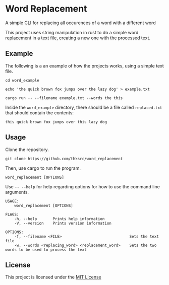 # Word Replacement

A simple CLI for replacing all occurences of a word with a different word

This project uses string manipulation in rust to do a simple word replacement in a text file, creating a new one with the processed text.

## Example

The following is a an example of how the projects works, using a simple text file.

```
cd word_example

echo 'the quick brown fox jumps over the lazy dog' > example.txt

cargo run -- --filename example.txt --words the this
```

Inside the `word_example` directory, there should be a file called `replaced.txt` that should contain the contents:

`this quick brown fox jumps over this lazy dog`

## Usage

Clone the repository.

`git clone https://github.com/thksrc/word_replacement`

Then, use cargo to run the program.

`word_replacement [OPTIONS]`

Use `-- --help` for help regarding options for how to use the command line arguments.

```
USAGE:
    word_replacement [OPTIONS]

FLAGS:
    -h, --help       Prints help information
    -V, --version    Prints version information

OPTIONS:
    -f, --filename <FILE>                              Sets the text file
    -w, --words <replacing_word> <replacement_word>    Sets the two words to be used to process the text
```

## License

This project is licensed under the [MIT License](https://github.com/thksrc/word_replacement/blob/master/LICENSE)